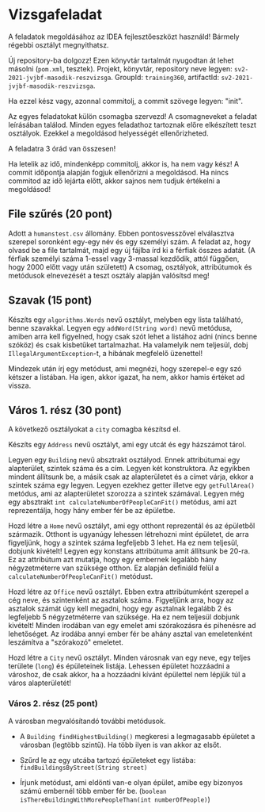 # Vizsgafeladat
A feladatok megoldásához az IDEA fejlesztőeszközt használd! Bármely régebbi osztályt megnyithatsz.

Új repository-ba dolgozz! Ezen könyvtár tartalmát nyugodtan át lehet másolni (`pom.xml`, tesztek). Projekt, könyvtár,
repository neve legyen: `sv2-2021-jvjbf-masodik-reszvizsga`. GroupId: `training360`, artifactId: `sv2-2021-jvjbf-masodik-reszvizsga`.

Ha ezzel kész vagy, azonnal commitolj, a commit szövege legyen: "init".

Az egyes feladatokat külön csomagba szervezd! A csomagneveket a feladat leírásában találod. Minden egyes
feladathoz tartoznak  előre elkészített teszt osztályok. Ezekkel a megoldásod helyességét ellenőrizheted.

A feladatra 3 órád van összesen!

Ha letelik az idő, mindenképp commitolj, akkor is, ha nem vagy kész! A commit időpontja alapján fogjuk
ellenőrizni a megoldásod. Ha nincs commitod az idő lejárta előtt, akkor sajnos nem tudjuk értékelni a megoldásod!

## File szűrés (20 pont)
Adott a `humanstest.csv` állomány. Ebben pontosvesszővel elválasztva szerepel soronként egy-egy név és egy
személyi szám. A feladat az, hogy olvasd be a file tartalmát, majd egy új fájlba írd ki a férfiak összes
adatát. (A férfiak személyi száma 1-essel vagy 3-massal kezdődik, attól függően, hogy 2000 előtt vagy után
született) A csomag, osztályok, attribútumok és metódusok elnevezését a teszt osztály alapján valósítsd meg!

## Szavak (15 pont)
Készíts egy `algorithms.Words` nevű osztályt, melyben egy lista található, benne szavakkal. Legyen
egy `addWord(String word)` nevű metódusa, amiben arra kell figyelned, hogy csak szót lehet a listához
adni (nincs benne szóköz) és csak kisbetűket tartalmazhat. Ha valamelyik nem teljesül, dobj `IllegalArgumentException`-t,
a hibának megfelelő üzenettel!<br>

Mindezek után írj egy metódust, ami megnézi, hogy szerepel-e egy szó kétszer a listában. Ha igen, akkor igazat,
ha nem, akkor hamis értéket ad vissza.

## Város 1. rész (30 pont)
A következő osztályokat a `city` comagba készítsd el.<br>

Készíts egy `Address` nevű osztályt, ami egy utcát és egy házszámot tárol.<br>

Legyen egy `Building` nevű absztrakt osztályod. Ennek attribútumai egy alapterület, szintek száma és a cím.
Legyen két konstruktora. Az egyikben mindent állítsunk be, a másik csak az alapterületet és a címet várja,
ekkor a szintek száma egy legyen. Legyen ezekhez getter illetve egy `getFullArea()` metódus, ami az alapterületet
szorozza a szintek számával. Legyen még egy absztrakt `int calculateNumberOfPeopleCanFit()` metódus, ami azt
reprezentálja, hogy hány ember fér be az épületbe. <br>

Hozd létre a `Home` nevű osztályt, ami egy otthont reprezentál és az épületből származik. Otthont is ugyanúgy
lehessen létrehozni mint épületet, de arra figyeljünk, hogy a szintek száma legfeljebb 3 lehet. Ha ez nem teljesül,
dobjunk kivételt! Legyen egy konstans attribútuma amit állítsunk be 20-ra. Ez az attribútum azt mutatja, hogy egy
embernek legalább hány négyzetméterre van szüksége otthon. Ez alapján definiáld felül a `calculateNumberOfPeopleCanFit()`
metódust. <br>

Hozd létre az `Office` nevű osztályt. Ebben extra attribútumként szerepel a cég neve, és szintenként az
asztalok száma. Figyeljünk arra, hogy az asztalok számát úgy kell megadni, hogy egy asztalnak legalább 2 és
legfeljebb 5 négyzetméterre van szüksége. Ha ez nem teljesül dobjunk kivételt! Minden irodában van egy emelet
ami szórakozásra és pihenésre ad lehetőséget. Az irodába annyi ember fér be ahány asztal van emeletenként
leszámítva a "szórakozó" emeletet. <br>

Hozd létre a `City` nevű osztályt. Minden városnak van egy neve, egy teljes területe (`long`) és épületeinek
listája. Lehessen épületet hozzáadni a városhoz, de csak akkor, ha a hozzáadni kívánt épülettel nem lépjük
túl a város alapterületét!

### Város 2. rész (25 pont)
A városban megvalósítandó további metódusok.
* A `Building findHighestBuilding()` megkeresi a legmagasabb épületet a városban (legtöbb szintű).
  Ha több ilyen is van akkor az elsőt.

* Szűrd le az egy utcába tartozó épületeket egy listába:  `findBuildingsByStreet(String street)`

* Írjunk metódust, ami eldönti van-e olyan épület, amibe egy bizonyos számú embernél több ember fér be.
  (`boolean isThereBuildingWithMorePeopleThan(int numberOfPeople)`)